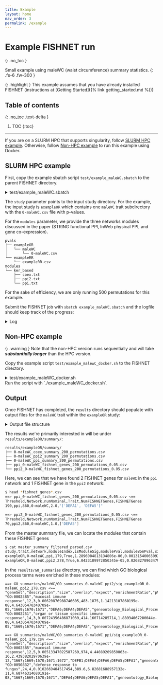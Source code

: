 ```yaml
---
title: Example
layout: home
nav_order: 3
permalink: /example
---
```


# Example FISHNET run
{: .no_toc }

Small example using maleWC (waist circumference) summary statistics.
{: .fs-6 .fw-300 }

{: .highlight }
This example assumes that you have already installed FISHNET (instructions at [Getting
Started]({% link  getting_started.md %}))

## Table of contents
{: .no_toc .text-delta }
1. TOC
{:toc}

---
If you are on a SLURM HPC that supports singularity, follow [SLURM HPC example](#slurm-hpc-example). Otherwise, follow
[Non-HPC example](#non-hpc-example) to run this example using Docker.

## SLURM HPC example

First, copy the example sbatch script `test/example_maleWC.sbatch` to the parent
FISHNET directory.

<details markdown="block"><summary>test/example_maleWC.sbatch</summary>
    #!/bin/bash

    #SBATCH -J fishnet_example_maleWC
    #SBATCH --mem=4G
    #SBATCH -o ./logs/fishnet_example_maleWC_%J.out

    # load required modules
    eval $(spack load --sh singularityce@3.8.0)
    eval $(spack load --sh nextflow@22.10.4)

    # recommended environmental variables
    export SINGULARITY_CACHEDIR=""
    export NXF_CONDA_CACHEDIR=""
    export TMPDIR=""
    export NXF_TEMP=""

    study="./test/exampleOR/"
    study_random="./test/exampleRR/"
    modules="./test/ker_based/"
    num_permutations=200

    ./fishnet.sh \
        --study $study \
        --study-random $study_random \
        --modules $modules \
        --singularity \
        --conda \
        --conda_env fishnet \
        --num-permutations $num_permutations

</details>

The `study` parameter points to the input study directory. For the example, the
input study is `exampleOR` which contains one `maleWC` trait subdirectory with
the `0-maleWC.csv` file with p-values.

For the `modules` parameter, we provide the three networks modules
discussed in the paper (STRING functional PPI, InWeb physical PPI, and gene
co-expression).

```
pvals
├── exampleOR
│   └── maleWC
│       └── 0-maleWC.csv
└── exampleRR
    └── exampleRR.csv
modules
└── ker_based
    ├── coex.txt
    ├── ppi2.txt
    └── ppi.txt
```
For the sake of efficiency, we are only running 500 permutations for this
example.

Submit the FISHNET job with `sbatch example_maleWC.sbatch` and the logfile
should keep track of the progress:
<details markdown="block"><summary>Log</summary>
    Configs:
    - container run-time: SINGULARITY
    singularity-ce version 3.8.0
    conda 4.11.0
    - nextflow config: ./conf/fishnet_slurm.config
    # Found 1 traits
    > maleWC
    # FOUND 3 module files
    Conda environment fishnet found
    pulling singularity images for nextflow

    ###############
    ### PHASE 1 ###
    ###############

    # STEP 1.1: executing Nextflow MEA pipeline on original run
    # STEP 1.2: compiling permutation results
    # STEP 1.3: executing Nextflow MEA pipeline on random permutations
    # STEP 1.4: compiling permutation results

    ########################
    ### PHASE 1 COMPLETE ###
    ########################

    ###############
    ### PHASE 2 ###
    ###############

    # STEP 2.0: filtering + parsing master_summary.csv files

    ##########################
    ## DEFAULT THRESHOLDING ##
    ##########################

    # STEP 2.1: generating statistics for original run
    RUNNING WITH CONDA ENVIRONMENT (fishnet)
    # STEP 2.2: generating statistics for permutation runs
    RUNNING WITH CONDA ENVIRONMENT (fishnet)
    # STEP 2.3: summarizing statistics
    RUNNING WITH CONDA ENVIRONMENT (fishnet)
    # STEP 2.4: identify MEA-passing genes
    RUNNING WITH CONDA ENVIRONMENT (fishnet)

    ########################
    ### PHASE 2 COMPLETE ###
    ########################

    ### FISHNET COMPLETE ###
</details>

## Non-HPC example

{: .warning }
Note that the non-HPC version runs sequentially and will take
_**substantially longer**_ than the HPC version.

Copy the example script `test/example_malewC_docker.sh` to the FISHNET
directory.

<details markdown="block"><summary>test/example_maleWC_docker.sh</summary>
    study="./data/pvals/exampleOR/"
    study_random="./data/pvals/exampleRR/"
    modules="./data/modules/ker_based/"
    num_permutations=200

    ./fishnet.sh \
        --study $study \
        --study-random $study_random \
        --modules $modules \
        --docker \
        --conda \
        --conda_env fishnet \
        --num-permutations $num_permutations
</details>
Run the script with `./example_maleWC_docker.sh`.


## Output
Once FISHNET has completed, the `results` directory should populate with output
files for the `maleWC` trait within the `exampleOR` study:
<details markdown='block'><summary>Output file structure</summary>
```
results
├── exampleOR
│   ├── GO_summaries
│   ├── masterSummaries
│   ├── master_summary.csv
│   ├── master_summary_exampleOR.csv
│   ├── master_summary_filtered.csv
│   ├── master_summary_filtered_parsed.csv
│   ├── pascalInput
│   ├── pascalOutput
│   ├── results
│   └── summary
└── exampleRR
    ├── GO_summaries
    ├── masterSummaries
    ├── master_summary.csv
    ├── master_summary_exampleRR.csv
    ├── master_summary_filtered.csv
    ├── master_summary_filtered_parsed.csv
    ├── pascalInput
    ├── pascalOutput
    ├── results
    └── summary
```
</details>

The results we're primarily interested in will be under
`results/exampleOR/summary/`:
```
results/exampleOR/summary/
├── 0-maleWC_coex_summary_200_permutations.csv
├── 0-maleWC_ppi2_summary_200_permutations.csv
├── 0-maleWC_ppi_summary_200_permutations.csv
├── ppi_0-maleWC_fishnet_genes_200_permutations_0.05.csv
└── ppi2_0-maleWC_fishnet_genes_200_permutations_0.05.csv
```
Here, we can see that we have found 2 FISHNET genes for `maleWC` in the `ppi`
network and 1 FISHNET gene in the `ppi2` network:
```bash
$ head *fishnet_genes*.csv
==> ppi_0-maleWC_fishnet_genes_200_permutations_0.05.csv <==
Threshold,Network,numNominal,Trait,NumFISHNETGenes,FISHNETGenes
190,ppi,860,0-maleWC,2.0,"['DEFA1', 'DEFA5']"

==> ppi2_0-maleWC_fishnet_genes_200_permutations_0.05.csv <==
Threshold,Network,numNominal,Trait,NumFISHNETGenes,FISHNETGenes
70,ppi2,860,0-maleWC,1.0,['DEFA5']
```
From the master summary file, we can locate the modules that contain these
FISHNET genes
```bash
$ cat master_summary_filtered_parsed.csv
study,trait,network,moduleIndex,isModuleSig,modulePval,moduleBonPval,size
exampleOR,0-maleWC,ppi,179,True,1.2896084813134806e-06,0.0013154006509397,6
exampleOR,0-maleWC,ppi2,278,True,6.0423189972850345e-05,0.0268278963479455,5
```
In the `results/GO_summaries` directory, we can find which GO biological process terms
were enriched in these modules:
```
==> GO_summaries/maleWC/GO_summaries_0-maleWC_ppi2/sig_exampleOR_0-maleWC_ppi2_278.csv <==
"geneSet","description","size","overlap","expect","enrichmentRatio","pValue","FDR","overlapId","userId","database"
"GO:0002385","mucosal immune response",12,3,0.00620876988746605,483.1875,1.14213107860195e-08,4.64305470340709e-05,"1669;1670;1671","DEFA6;DEFA4;DEFA5","geneontology_Biological_Process"
"GO:0002251","organ or tissue specific immune response",14,3,0.00724356486871039,414.160714285714,1.88934067280044e-08,4.64305470340709e-05,"1669;1670;1671","DEFA6;DEFA4;DEFA5","geneontology_Biological_Process"

==> GO_summaries/maleWC/GO_summaries_0-maleWC_ppi/sig_exampleOR_0-maleWC_ppi_179.csv <==
"geneSet","description","size","overlap","expect","enrichmentRatio","pValue","FDR","overlapId","userId","database"
"GO:0002385","mucosal immune response",12,5,0.00513347022587269,974,4.44089209850063e-16,2.43938202970639e-12,"1667;1669;1670;1671;1672","DEFB1;DEFA4;DEFA6;DEFA5;DEFA1","geneontology_Biological_Process"
"GO:0050832","defense response to fungus",24,4,0.0102669404517454,389.6,6.82681688957132e-11,4.68746314680191e-08,"1667;1669;1670;1671","DEFA4;DEFA6;DEFA5;DEFA1","geneontology_Biological_Process"
```

